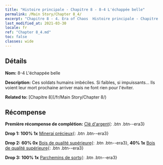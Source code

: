 ```yaml
---
title: "Histoire principale - Chapitre 8 - 8-4 L'échappée belle"
permalink: /Main Story/Chapter 8_4/
excerpt: "Chapitre 8 - 4. Era of Chaos  Histoire principale - Chapitre 8_4. 8-4 L'échappée belle"
last_modified_at: 2021-03-30
locale: fr
ref: "Chapter 8_4.md"
toc: false
classes: wide
---
```


## Détails

 **Nom:** 8-4 L'échappée belle

 **Description:** Ces soldats humains imbéciles. Si faibles, si impuissants... Ils voient leur mort prochaine arriver mais ne font rien pour l'éviter.

 **Related to:** [Chapitre 8](/fr/Main Story/Chapter 8/)

## Récompense

 **Première récompense de complétion:** [Clé d'argent](/fr/Items/con_693/){: .btn .btn--era3}

 **Drop 1:** **100% 1x** [Minerai précieux](/fr/Items/mat_26/){: .btn .btn--era3}

 **Drop 2:** **60% 0x** [Bois de qualité supérieure](/fr/Items/mat_20/){: .btn .btn--era3}, **40% 1x** [Bois de qualité supérieure](/fr/Items/mat_20/){: .btn .btn--era3}

 **Drop 3:** **100% 1x** [Parchemins de sorts](/fr/Items/con_694/){: .btn .btn--era3}

